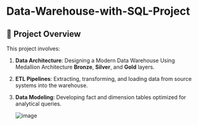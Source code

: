 # Data-Warehouse-with-SQL-Project
## 📖 Project Overview

This project involves:

1. **Data Architecture**: Designing a Modern Data Warehouse Using Medallion Architecture **Bronze**, **Silver**, and **Gold** layers.
2. **ETL Pipelines**: Extracting, transforming, and loading data from source systems into the warehouse.
3. **Data Modeling**: Developing fact and dimension tables optimized for analytical queries.

   ![image](https://github.com/user-attachments/assets/a6bce01e-25f8-4bc0-9c67-9c96bb77edf2)

